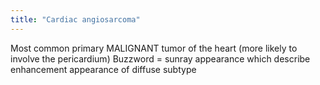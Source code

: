 ```yaml
---
title: "Cardiac angiosarcoma"
---
```

Most common primary MALIGNANT tumor of the heart (more likely to involve the pericardium)
Buzzword = sunray appearance which describe enhancement appearance of diffuse subtype

